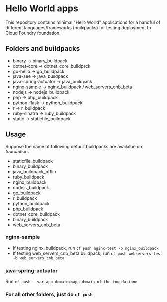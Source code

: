 # Hello World apps


This repository contains minimal "Hello World" applications for a handful of different languages/frameworks (buildpacks) for testing deployment to Cloud Foundry foundation.


## Folders and buildpacks 

* binary -> binary_buildpack
* dotnet-core -> dotnet_core_buildpack
* go-hello -> go_buildpack
* java-see -> java_buildpack
* java-spring-actuator -> java_buildpack
* nginx-sample -> nginx_buildpack / web_servers_cnb_beta
* nodejs -> nodejs_buildpack
* php -> php_buildpack
* python-flask -> python_buildpack
* r -> r_buildpack
* ruby-sinatra -> ruby_buildpack
* static -> staticfile_buildpack

## Usage 
Suppose the name of following default buildpacks are availalbe on foundation.
* staticfile_buildpack 
* binary_buildpack     
* java_buildpack_offlin
* ruby_buildpack       
* nginx_buildpack      
* nodejs_buildpack     
* go_buildpack         
* r_buildpack          
* python_buildpack     
* php_buildpack        
* dotnet_core_buildpack
* binary_buildpack
* web_servers_cnb_beta

### nginx-sample
* If testing nginx_buildpack, run `cf push nginx-test -b nginx_buildpack`
* If testing web_servers_cnb_beta buildpack, run `cf push webservers-test -b web_servers_cnb_beta`

### java-spring-actuator
Run `cf push --var app-domain=<app domain of the foundation>`

### For all other folders, just do `cf push`


